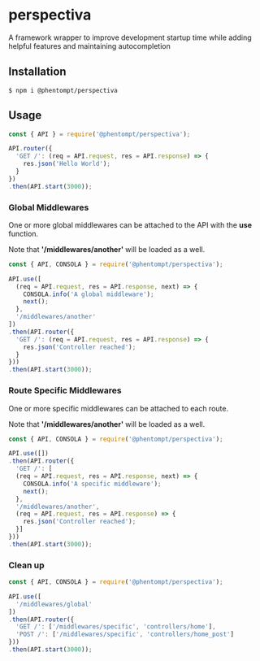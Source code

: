 # perspectiva

A framework wrapper to improve development startup time while adding helpful features and maintaining autocompletion

## Installation
```
$ npm i @phentompt/perspectiva
```

## Usage
```javascript
const { API } = require('@phentompt/perspectiva');

API.router({
  'GET /': (req = API.request, res = API.response) => {
    res.json('Hello World');
  }
})
.then(API.start(3000));
```

### Global Middlewares
One or more global middlewares can be attached to the API with the **use** function.

Note that **'/middlewares/another'** will be loaded as a well.

```javascript
const { API, CONSOLA } = require('@phentompt/perspectiva');

API.use([
  (req = API.request, res = API.response, next) => {
    CONSOLA.info('A global middleware');
    next();
  },
  '/middlewares/another'
])
.then(API.router({
  'GET /': (req = API.request, res = API.response) => {
    res.json('Controller reached');
  }
}))
.then(API.start(3000));
```

### Route Specific Middlewares
One or more specific middlewares can be attached to each route.

Note that **'/middlewares/another'** will be loaded as a well.

```javascript
const { API, CONSOLA } = require('@phentompt/perspectiva');

API.use([])
.then(API.router({
  'GET /': [
  (req = API.request, res = API.response, next) => {
    CONSOLA.info('A specific middleware');
    next();
  },
  '/middlewares/another',
  (req = API.request, res = API.response) => {
    res.json('Controller reached');
  }]
}))
.then(API.start(3000));
```

### Clean up
```javascript
const { API, CONSOLA } = require('@phentompt/perspectiva');

API.use([
  '/middlewares/global'
])
.then(API.router({
  'GET /': ['/middlewares/specific', 'controllers/home'],
  'POST /': ['/middlewares/specific', 'controllers/home_post']
}))
.then(API.start(3000));
```
